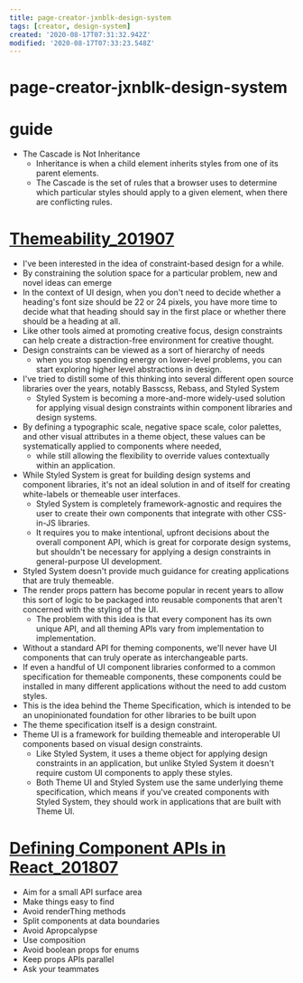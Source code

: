 ```yaml
---
title: page-creator-jxnblk-design-system
tags: [creator, design-system]
created: '2020-08-17T07:31:32.942Z'
modified: '2020-08-17T07:33:23.548Z'
---
```


# page-creator-jxnblk-design-system

# guide

- The Cascade is Not Inheritance
  - Inheritance is when a child element inherits styles from one of its parent elements. 
  - The Cascade is the set of rules that a browser uses to determine which particular styles should apply to a given element, when there are conflicting rules.

# [Themeability_201907](https://jxnblk.com/blog/themeability/)

- I've been interested in the idea of constraint-based design for a while. 
- By constraining the solution space for a particular problem, new and novel ideas can emerge
- In the context of UI design, when you don't need to decide whether a heading's font size should be 22 or 24 pixels, you have more time to decide what that heading should say in the first place or whether there should be a heading at all.
- Like other tools aimed at promoting creative focus, design constraints can help create a distraction-free environment for creative thought. 
- Design constraints can be viewed as a sort of hierarchy of needs
  - when you stop spending energy on lower-level problems, you can start exploring higher level abstractions in design.
- I've tried to distill some of this thinking into several different open source libraries over the years, notably Basscss, Rebass, and Styled System
  - Styled System is becoming a more-and-more widely-used solution for applying visual design constraints within component libraries and design systems.
- By defining a typographic scale, negative space scale, color palettes, and other visual attributes in a theme object, these values can be systematically applied to components where needed, 
  - while still allowing the flexibility to override values contextually within an application.
- While Styled System is great for building design systems and component libraries, it's not an ideal solution in and of itself for creating white-labels or themeable user interfaces. 
  - Styled System is completely framework-agnostic and requires the user to create their own components that integrate with other CSS-in-JS libraries. 
  - It requires you to make intentional, upfront decisions about the overall component API, which is great for corporate design systems, but shouldn't be necessary for applying a design constraints in general-purpose UI development. 
- Styled System doesn't provide much guidance for creating applications that are truly themeable.
- The render props pattern has become popular in recent years to allow this sort of logic to be packaged into reusable components that aren't concerned with the styling of the UI. 
  - The problem with this idea is that every component has its own unique API, and all theming APIs vary from implementation to implementation. 
- Without a standard API for theming components, we'll never have UI components that can truly operate as interchangeable parts.
- If even a handful of UI component libraries conformed to a common specification for themeable components, these components could be installed in many different applications without the need to add custom styles. 
- This is the idea behind the Theme Specification, which is intended to be an unopinionated foundation for other libraries to be built upon
- The theme specification itself is a design constraint.
- Theme UI is a framework for building themeable and interoperable UI components based on visual design constraints.
  - Like Styled System, it uses a theme object for applying design constraints in an application, but unlike Styled System it doesn't require custom UI components to apply these styles. 
  - Both Theme UI and Styled System use the same underlying theme specification, which means if you've created components with Styled System, they should work in applications that are built with Theme UI.

# [Defining Component APIs in React_201807](https://jxnblk.com/blog/defining-component-apis-in-react/)

- Aim for a small API surface area
- Make things easy to find
- Avoid renderThing methods
- Split components at data boundaries
- Avoid Apropcalypse
- Use composition
- Avoid boolean props for enums
- Keep props APIs parallel
- Ask your teammates
